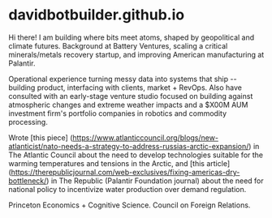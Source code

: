 # davidbotbuilder.github.io

Hi there! I am building where bits meet atoms, shaped by geopolitical and climate futures. Background at Battery Ventures, scaling a critical minerals/metals recovery startup, and improving American manufacturing at Palantir.

Operational experience turning messy data into systems that ship -- building product, interfacing with clients, market + RevOps.
Also have consulted with an early-stage venture studio focused on building against atmospheric changes and extreme weather impacts and a $X00M AUM investment firm's portfolio companies in robotics and commodity processing.

Wrote [this piece] (https://www.atlanticcouncil.org/blogs/new-atlanticist/nato-needs-a-strategy-to-address-russias-arctic-expansion/) in The Atlantic Council about the need to develop technologies suitable for the warming temperatures and tensions in the Arctic, and [this article] (https://therepublicjournal.com/web-exclusives/fixing-americas-dry-bottleneck/) in The Republic (Palantir Foundation journal) about the need for national policy to incentivize water production over demand regulation.

Princeton Economics + Cognitive Science. Council on Foreign Relations.
